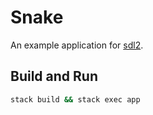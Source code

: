 # Snake

An example application for [sdl2](https://hackage.haskell.org/package/sdl2).

## Build and Run

```sh
stack build && stack exec app
```
